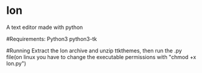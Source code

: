 # Ion
A text editor made with python


#Requirements:
Python3
python3-tk


#Running
Extract the Ion archive and unzip
ttkthemes, then run the .py 
file(on linux you have to change 
the executable permissions with "chmod +x Ion.py")
